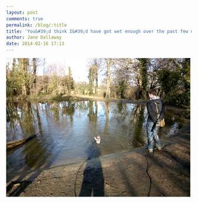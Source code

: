 ```yaml
---
layout: post
comments: true
permalink: /blog/:title
title: 'You&#39;d think I&#39;d have got wet enough over the past few months but no, the first sign of sunshine and I take a dip'
author: Jane Dallaway
date: 2014-02-16 17:13
---
```


<div><a href="/media/tp_2014-02-16_14_28_56.jpg"><img src="/media/tp_2014-02-16_14_28_56x500.jpg" width="500" height="375"/></a></div>

